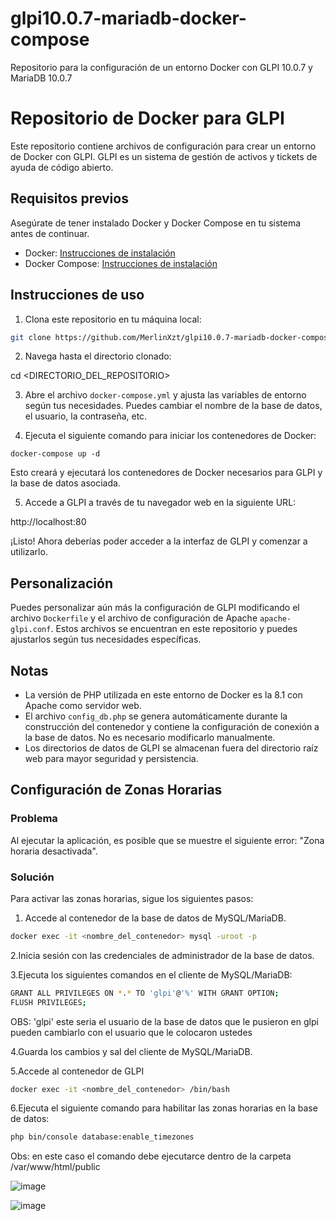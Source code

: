 # glpi10.0.7-mariadb-docker-compose
Repositorio para la configuración de un entorno Docker con GLPI 10.0.7 y MariaDB 10.0.7
# Repositorio de Docker para GLPI

Este repositorio contiene archivos de configuración para crear un entorno de Docker con GLPI.
GLPI es un sistema de gestión de activos y tickets de ayuda de código abierto.

## Requisitos previos

Asegúrate de tener instalado Docker y Docker Compose en tu sistema antes de continuar.

- Docker: [Instrucciones de instalación](https://docs.docker.com/get-docker/)
- Docker Compose: [Instrucciones de instalación](https://docs.docker.com/compose/install/)

## Instrucciones de uso

1. Clona este repositorio en tu máquina local:
```bash
git clone https://github.com/MerlinXzt/glpi10.0.7-mariadb-docker-compose.git
```

2. Navega hasta el directorio clonado:

cd <DIRECTORIO_DEL_REPOSITORIO>

3. Abre el archivo `docker-compose.yml` y ajusta las variables de entorno según tus necesidades. Puedes cambiar el nombre de la base de datos, el usuario, la contraseña, etc.

4. Ejecuta el siguiente comando para iniciar los contenedores de Docker:
```
docker-compose up -d
```

Esto creará y ejecutará los contenedores de Docker necesarios para GLPI y la base de datos asociada.

5. Accede a GLPI a través de tu navegador web en la siguiente URL:

http://localhost:80


¡Listo! Ahora deberías poder acceder a la interfaz de GLPI y comenzar a utilizarlo.

## Personalización

Puedes personalizar aún más la configuración de GLPI modificando el archivo `Dockerfile` y el archivo de configuración de Apache `apache-glpi.conf`. Estos archivos se encuentran en este repositorio y puedes ajustarlos según tus necesidades específicas.

## Notas

- La versión de PHP utilizada en este entorno de Docker es la 8.1 con Apache como servidor web.
- El archivo `config_db.php` se genera automáticamente durante la construcción del contenedor y contiene la configuración de conexión a la base de datos. No es necesario modificarlo manualmente.
- Los directorios de datos de GLPI se almacenan fuera del directorio raíz web para mayor seguridad y persistencia.


## Configuración de Zonas Horarias

### Problema
Al ejecutar la aplicación, es posible que se muestre el siguiente error: "Zona horaria desactivada".

### Solución
Para activar las zonas horarias, sigue los siguientes pasos:

1. Accede al contenedor de la base de datos de MySQL/MariaDB.
```bash
docker exec -it <nombre_del_contenedor> mysql -uroot -p
```
2.Inicia sesión con las credenciales de administrador de la base de datos.

3.Ejecuta los siguientes comandos en el cliente de MySQL/MariaDB:
 ```bash
GRANT ALL PRIVILEGES ON *.* TO 'glpi'@'%' WITH GRANT OPTION;
FLUSH PRIVILEGES;
```
OBS: 'glpi' este seria el usuario de la base de datos que le pusieron en glpi pueden cambiarlo con el usuario que le colocaron ustedes

4.Guarda los cambios y sal del cliente de MySQL/MariaDB.

5.Accede al contenedor de GLPI
```bash
docker exec -it <nombre_del_contenedor> /bin/bash
```   
6.Ejecuta el siguiente comando para habilitar las zonas horarias en la base de datos:
```bash
php bin/console database:enable_timezones
```
Obs: en este caso el comando debe ejecutarce dentro de la carpeta /var/www/html/public

![image](https://github.com/MerlinXzt/glpi10.0.7-mariadb-docker-compose/assets/54214007/0d985283-7629-4d8c-a6b5-2766cce4898d)

![image](https://github.com/MerlinXzt/glpi10.0.7-mariadb-docker-compose/assets/54214007/782937d9-4790-40e6-9fce-60fa4f211fab)
